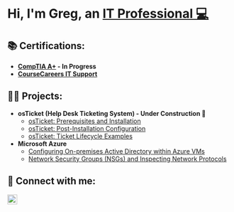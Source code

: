 <h1>Hi, I'm Greg, an <a href="https://www.linkedin.com/in/gregorygjames/"> IT Professional 💻 </a>
<h2>📚 Certifications:</h2>

- <b>[CompTIA A+](https://www.comptia.org/certifications/a) - In Progress</b>
- <b>[CourseCareers IT Support](https://coursecareers.com/explore/it)</b>

<h2>👨‍💻 Projects:</h2>

- <b>osTicket (Help Desk Ticketing System) - Under Construction 🚧</b>
  - [osTicket: Prerequisites and Installation](https://github.com/gregjames1/osTicket-Prerequisites)
  - [osTicket: Post-Installation Configuration](https://github.com/gregjames1/osTicket-Post-Install-and-Config)
  - [osTicket: Ticket Lifecycle Examples](https://github.com/gregjames1/osTicket-Lifecycle-Examples)
- <b>Microsoft Azure</b>
  - [Configuring On-premises Active Directory within Azure VMs](https://github.com/gregjames1/Active-Directory)
  - [Network Security Groups (NSGs) and Inspecting Network Protocols](https://github.com/gregjames1/Network-Security-Groups)


<h2>🤳 Connect with me:</h2>

[<img align="left" alt="Gregory James | LinkedIn" width="22px" src="https://cdn.jsdelivr.net/npm/simple-icons@v3/icons/linkedin.svg" />][linkedin]  

[linkedin]: https://www.linkedin.com/in/gregorygjames/
